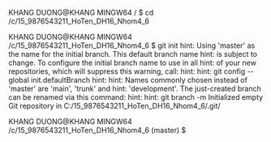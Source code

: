 KHANG DUONG@KHANG MINGW64 /
$ cd /c/15_9876543211_HoTen_DH16_Nhom4_6

KHANG DUONG@KHANG MINGW64 /c/15_9876543211_HoTen_DH16_Nhom4_6
$ git init
hint: Using 'master' as the name for the initial branch. This default branch name
hint: is subject to change. To configure the initial branch name to use in all
hint: of your new repositories, which will suppress this warning, call:
hint:
hint:   git config --global init.defaultBranch <name>
hint:
hint: Names commonly chosen instead of 'master' are 'main', 'trunk' and
hint: 'development'. The just-created branch can be renamed via this command:
hint:
hint:   git branch -m <name>
Initialized empty Git repository in C:/15_9876543211_HoTen_DH16_Nhom4_6/.git/

KHANG DUONG@KHANG MINGW64 /c/15_9876543211_HoTen_DH16_Nhom4_6 (master)
$
